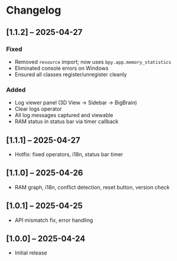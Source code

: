 # Changelog

## [1.1.2] – 2025-04-27
### Fixed
- Removed `resource` import; now uses `bpy.app.memory_statistics`
- Eliminated console errors on Windows
- Ensured all classes register/unregister cleanly

### Added
- Log viewer panel (3D View → Sidebar → BigBrain)
- Clear logs operator
- All log messages captured and viewable
- RAM status in status bar via timer callback

## [1.1.1] – 2025-04-27
- Hotfix: fixed operators, i18n, status bar timer

## [1.1.0] – 2025-04-26
- RAM graph, i18n, conflict detection, reset button, version check

## [1.0.1] – 2025-04-25
- API mismatch fix, error handling

## [1.0.0] – 2025-04-24
- Initial release
